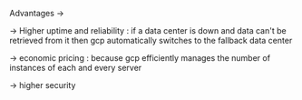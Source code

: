 Advantages ->

-> Higher uptime and reliability : if a data center is down and data can't be retrieved from it then gcp automatically switches to the fallback data center

-> economic pricing : because gcp efficiently manages the number of instances of each and every server

-> higher security